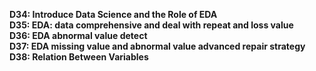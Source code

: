 **D34: Introduce Data Science and the Role of EDA**<br>
**D35: EDA: data comprehensive and deal with repeat and loss value**<br>
**D36: EDA abnormal value detect**<br>
**D37: EDA missing value and abnormal value advanced repair strategy**<br>
**D38: Relation Between Variables**<br>




